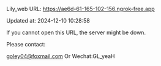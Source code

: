 Lily_web URL: https://ae6d-61-165-102-156.ngrok-free.app

Updated at: 2024-12-10 10:28:58

If you cannot open this URL, the server might be down.

Please contact: 

goley04@foxmail.com Or Wechat:GL_yeaH